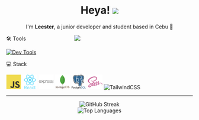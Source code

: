 <h1 align="center">
  Heya! <img src="https://emojis.slackmojis.com/emojis/images/1536351075/4594/blob-wave.gif" width="30"/>
</h1>

<p align="center">
  I'm <strong>Leester</strong>, a junior developer and student based in Cebu 🌴
</p>

<div align="left">
  <img align="right" src="https://user-images.githubusercontent.com/74038190/225813708-98b745f2-7d22-48cf-9150-083f1b00d6c9.gif" width="320"/>

 🛠️ Tools 

  <a href="https://skillicons.dev">
    <img src="https://skillicons.dev/icons?i=vscode,git,github" alt="Dev Tools" />
  </a>

 💻 Stack

  <p>
    <img src="https://raw.githubusercontent.com/devicons/devicon/master/icons/javascript/javascript-original.svg" alt="JavaScript" width="40"/>
    <img src="https://raw.githubusercontent.com/devicons/devicon/master/icons/react/react-original-wordmark.svg" alt="React" width="40"/>
    <img src="https://raw.githubusercontent.com/devicons/devicon/master/icons/express/express-original-wordmark.svg" alt="Express" width="40"/>
    <img src="https://raw.githubusercontent.com/devicons/devicon/master/icons/mongodb/mongodb-original-wordmark.svg" alt="MongoDB" width="40"/>
    <img src="https://raw.githubusercontent.com/devicons/devicon/master/icons/postgresql/postgresql-original-wordmark.svg" alt="PostgreSQL" width="40"/>
    <img src="https://raw.githubusercontent.com/devicons/devicon/master/icons/sass/sass-original.svg" alt="SASS" width="40"/>
    <img src="https://www.vectorlogo.zone/logos/tailwindcss/tailwindcss-icon.svg" alt="TailwindCSS" width="40"/>
  </p>
</div>

---
<p align="center">
  <img src="https://nirzak-streak-stats.vercel.app/?user=leescifer&theme=prussian&hide_border=false" alt="GitHub Streak" />
  <br/>
  <img src="https://github-readme-stats.vercel.app/api/top-langs/?username=leescifer&theme=prussian&hide_border=false&include_all_commits=false&count_private=false&layout=compact" alt="Top Languages" />
</p>
